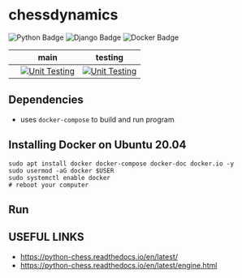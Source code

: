 # chessdynamics
![Python Badge](https://img.shields.io/badge/Python-3.7-informational?style=plastic&logo=python&logoColor=green&color=green)
![Django Badge](https://img.shields.io/badge/Django-3.1.0-informational?style=plastic&logo=django&logoColor=blue&color=green)
![Docker Badge](https://img.shields.io/badge/Docker-Debian-informational?style=plastic&logo=docker&logoColor=blue&color=blue)

|   | main | testing |
|---|------|---------|
|   | [![Unit Testing](https://github.com/mattwhite180/chessdynamics/actions/workflows/unittests.yml/badge.svg?branch=main)](https://github.com/mattwhite180/chessdynamics/actions/workflows/unittests.yml) | [![Unit Testing](https://github.com/mattwhite180/chessdynamics/actions/workflows/unittests.yml/badge.svg?branch=testing)](https://github.com/mattwhite180/chessdynamics/actions/workflows/unittests.yml) |

## Dependencies
* uses `docker-compose` to build and run program

## Installing Docker on Ubuntu 20.04
```
sudo apt install docker docker-compose docker-doc docker.io -y
sudo usermod -aG docker $USER
sudo systemctl enable docker
# reboot your computer
```

## Run 

## USEFUL LINKS
* https://python-chess.readthedocs.io/en/latest/
* https://python-chess.readthedocs.io/en/latest/engine.html
